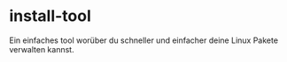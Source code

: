 # install-tool
Ein einfaches tool worüber du schneller und einfacher deine Linux Pakete verwalten kannst.
